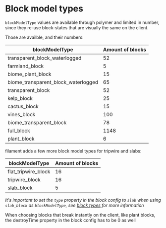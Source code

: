 # Block model types

`blockModelType` values are available through polymer and limited in number, since they re-use block-states that are visually the same on the client.

Those are availble, and their numbers:

blockModelType | Amount of blocks
---|---
transparent_block_waterlogged | 52
farmland_block | 5
biome_plant_block | 15
biome_transparent_block_waterlogged | 65
transparent_block | 52
kelp_block | 25
cactus_block | 15
vines_block | 100
biome_transparent_block | 78
full_block | 1148
plant_block | 6

filament adds a few more block model types for tripwire and slabs:

blockModelType | Amount of blocks
---|---
flat_tripwire_block | 16
tripwire_block | 16
slab_block | 5

*It's important to set the `type` property in the block config to `slab` when using `slab_block` as `blockModelType`, see [block types](block-types.md) for more information*


When choosing blocks that break instantly on the client, like plant blocks, the destroyTime property in the block config has to be 0 as well
